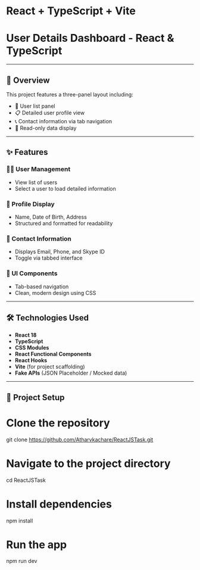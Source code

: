 # React + TypeScript + Vite


   # User Details Dashboard - React & TypeScript
 
---

## 🚀 Overview

This project features a three-panel layout including:

- 👥 User list panel
- 📋 Detailed user profile view
- 📞 Contact information via tab navigation
- 🔐 Read-only data display

---

## ✨ Features

### 🧑‍💼 User Management
- View list of users
- Select a user to load detailed information

### 🧾 Profile Display
- Name, Date of Birth, Address
- Structured and formatted for readability

### 📇 Contact Information
- Displays Email, Phone, and Skype ID
- Toggle via tabbed interface

### 🎨 UI Components
- Tab-based navigation
- Clean, modern design using CSS

---

## 🛠️ Technologies Used

- **React 18**
- **TypeScript**
- **CSS Modules**
- **React Functional Components**
- **React Hooks**
- **Vite** (for project scaffolding)
- **Fake APIs** (JSON Placeholder / Mocked data)

---

## 📂 Project Setup


# Clone the repository
git clone https://github.com/Atharvkachare/ReactJSTask.git

# Navigate to the project directory
cd ReactJSTask

# Install dependencies
npm install

# Run the app
npm run dev
